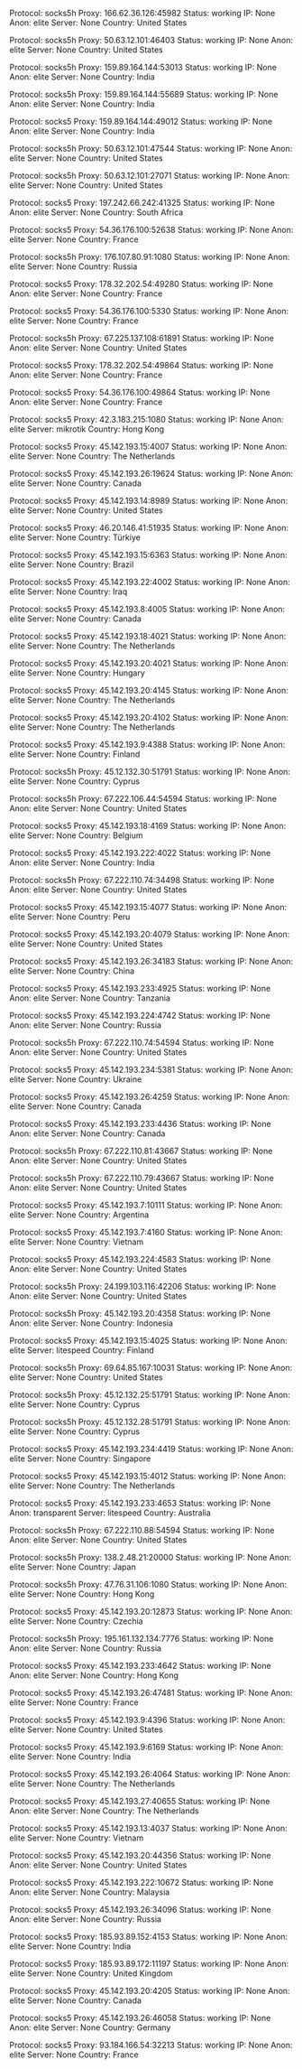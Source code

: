 Protocol: socks5h
Proxy: 166.62.36.126:45982
Status: working
IP: None
Anon: elite
Server: None
Country: United States

Protocol: socks5h
Proxy: 50.63.12.101:46403
Status: working
IP: None
Anon: elite
Server: None
Country: United States

Protocol: socks5h
Proxy: 159.89.164.144:53013
Status: working
IP: None
Anon: elite
Server: None
Country: India

Protocol: socks5h
Proxy: 159.89.164.144:55689
Status: working
IP: None
Anon: elite
Server: None
Country: India

Protocol: socks5
Proxy: 159.89.164.144:49012
Status: working
IP: None
Anon: elite
Server: None
Country: India

Protocol: socks5h
Proxy: 50.63.12.101:47544
Status: working
IP: None
Anon: elite
Server: None
Country: United States

Protocol: socks5h
Proxy: 50.63.12.101:27071
Status: working
IP: None
Anon: elite
Server: None
Country: United States

Protocol: socks5
Proxy: 197.242.66.242:41325
Status: working
IP: None
Anon: elite
Server: None
Country: South Africa

Protocol: socks5
Proxy: 54.36.176.100:52638
Status: working
IP: None
Anon: elite
Server: None
Country: France

Protocol: socks5h
Proxy: 176.107.80.91:1080
Status: working
IP: None
Anon: elite
Server: None
Country: Russia

Protocol: socks5
Proxy: 178.32.202.54:49280
Status: working
IP: None
Anon: elite
Server: None
Country: France

Protocol: socks5
Proxy: 54.36.176.100:5330
Status: working
IP: None
Anon: elite
Server: None
Country: France

Protocol: socks5h
Proxy: 67.225.137.108:61891
Status: working
IP: None
Anon: elite
Server: None
Country: United States

Protocol: socks5
Proxy: 178.32.202.54:49864
Status: working
IP: None
Anon: elite
Server: None
Country: France

Protocol: socks5
Proxy: 54.36.176.100:49864
Status: working
IP: None
Anon: elite
Server: None
Country: France

Protocol: socks5
Proxy: 42.3.183.215:1080
Status: working
IP: None
Anon: elite
Server: mikrotik
Country: Hong Kong

Protocol: socks5
Proxy: 45.142.193.15:4007
Status: working
IP: None
Anon: elite
Server: None
Country: The Netherlands

Protocol: socks5
Proxy: 45.142.193.26:19624
Status: working
IP: None
Anon: elite
Server: None
Country: Canada

Protocol: socks5
Proxy: 45.142.193.14:8989
Status: working
IP: None
Anon: elite
Server: None
Country: United States

Protocol: socks5
Proxy: 46.20.146.41:51935
Status: working
IP: None
Anon: elite
Server: None
Country: Türkiye

Protocol: socks5
Proxy: 45.142.193.15:6363
Status: working
IP: None
Anon: elite
Server: None
Country: Brazil

Protocol: socks5
Proxy: 45.142.193.22:4002
Status: working
IP: None
Anon: elite
Server: None
Country: Iraq

Protocol: socks5
Proxy: 45.142.193.8:4005
Status: working
IP: None
Anon: elite
Server: None
Country: Canada

Protocol: socks5
Proxy: 45.142.193.18:4021
Status: working
IP: None
Anon: elite
Server: None
Country: The Netherlands

Protocol: socks5
Proxy: 45.142.193.20:4021
Status: working
IP: None
Anon: elite
Server: None
Country: Hungary

Protocol: socks5
Proxy: 45.142.193.20:4145
Status: working
IP: None
Anon: elite
Server: None
Country: The Netherlands

Protocol: socks5
Proxy: 45.142.193.20:4102
Status: working
IP: None
Anon: elite
Server: None
Country: The Netherlands

Protocol: socks5
Proxy: 45.142.193.9:4388
Status: working
IP: None
Anon: elite
Server: None
Country: Finland

Protocol: socks5h
Proxy: 45.12.132.30:51791
Status: working
IP: None
Anon: elite
Server: None
Country: Cyprus

Protocol: socks5h
Proxy: 67.222.106.44:54594
Status: working
IP: None
Anon: elite
Server: None
Country: United States

Protocol: socks5
Proxy: 45.142.193.18:4169
Status: working
IP: None
Anon: elite
Server: None
Country: Belgium

Protocol: socks5
Proxy: 45.142.193.222:4022
Status: working
IP: None
Anon: elite
Server: None
Country: India

Protocol: socks5h
Proxy: 67.222.110.74:34498
Status: working
IP: None
Anon: elite
Server: None
Country: United States

Protocol: socks5
Proxy: 45.142.193.15:4077
Status: working
IP: None
Anon: elite
Server: None
Country: Peru

Protocol: socks5
Proxy: 45.142.193.20:4079
Status: working
IP: None
Anon: elite
Server: None
Country: United States

Protocol: socks5
Proxy: 45.142.193.26:34183
Status: working
IP: None
Anon: elite
Server: None
Country: China

Protocol: socks5
Proxy: 45.142.193.233:4925
Status: working
IP: None
Anon: elite
Server: None
Country: Tanzania

Protocol: socks5
Proxy: 45.142.193.224:4742
Status: working
IP: None
Anon: elite
Server: None
Country: Russia

Protocol: socks5h
Proxy: 67.222.110.74:54594
Status: working
IP: None
Anon: elite
Server: None
Country: United States

Protocol: socks5
Proxy: 45.142.193.234:5381
Status: working
IP: None
Anon: elite
Server: None
Country: Ukraine

Protocol: socks5
Proxy: 45.142.193.26:4259
Status: working
IP: None
Anon: elite
Server: None
Country: Canada

Protocol: socks5
Proxy: 45.142.193.233:4436
Status: working
IP: None
Anon: elite
Server: None
Country: Canada

Protocol: socks5h
Proxy: 67.222.110.81:43667
Status: working
IP: None
Anon: elite
Server: None
Country: United States

Protocol: socks5h
Proxy: 67.222.110.79:43667
Status: working
IP: None
Anon: elite
Server: None
Country: United States

Protocol: socks5
Proxy: 45.142.193.7:10111
Status: working
IP: None
Anon: elite
Server: None
Country: Argentina

Protocol: socks5
Proxy: 45.142.193.7:4160
Status: working
IP: None
Anon: elite
Server: None
Country: Vietnam

Protocol: socks5
Proxy: 45.142.193.224:4583
Status: working
IP: None
Anon: elite
Server: None
Country: United States

Protocol: socks5h
Proxy: 24.199.103.116:42206
Status: working
IP: None
Anon: elite
Server: None
Country: United States

Protocol: socks5h
Proxy: 45.142.193.20:4358
Status: working
IP: None
Anon: elite
Server: None
Country: Indonesia

Protocol: socks5
Proxy: 45.142.193.15:4025
Status: working
IP: None
Anon: elite
Server: litespeed
Country: Finland

Protocol: socks5h
Proxy: 69.64.85.167:10031
Status: working
IP: None
Anon: elite
Server: None
Country: United States

Protocol: socks5h
Proxy: 45.12.132.25:51791
Status: working
IP: None
Anon: elite
Server: None
Country: Cyprus

Protocol: socks5h
Proxy: 45.12.132.28:51791
Status: working
IP: None
Anon: elite
Server: None
Country: Cyprus

Protocol: socks5
Proxy: 45.142.193.234:4419
Status: working
IP: None
Anon: elite
Server: None
Country: Singapore

Protocol: socks5
Proxy: 45.142.193.15:4012
Status: working
IP: None
Anon: elite
Server: None
Country: The Netherlands

Protocol: socks5
Proxy: 45.142.193.233:4653
Status: working
IP: None
Anon: transparent
Server: litespeed
Country: Australia

Protocol: socks5h
Proxy: 67.222.110.88:54594
Status: working
IP: None
Anon: elite
Server: None
Country: United States

Protocol: socks5h
Proxy: 138.2.48.21:20000
Status: working
IP: None
Anon: elite
Server: None
Country: Japan

Protocol: socks5h
Proxy: 47.76.31.106:1080
Status: working
IP: None
Anon: elite
Server: None
Country: Hong Kong

Protocol: socks5
Proxy: 45.142.193.20:12873
Status: working
IP: None
Anon: elite
Server: None
Country: Czechia

Protocol: socks5h
Proxy: 195.161.132.134:7776
Status: working
IP: None
Anon: elite
Server: None
Country: Russia

Protocol: socks5
Proxy: 45.142.193.233:4642
Status: working
IP: None
Anon: elite
Server: None
Country: Hong Kong

Protocol: socks5
Proxy: 45.142.193.26:47481
Status: working
IP: None
Anon: elite
Server: None
Country: France

Protocol: socks5
Proxy: 45.142.193.9:4396
Status: working
IP: None
Anon: elite
Server: None
Country: United States

Protocol: socks5
Proxy: 45.142.193.9:6169
Status: working
IP: None
Anon: elite
Server: None
Country: India

Protocol: socks5
Proxy: 45.142.193.26:4064
Status: working
IP: None
Anon: elite
Server: None
Country: The Netherlands

Protocol: socks5
Proxy: 45.142.193.27:40655
Status: working
IP: None
Anon: elite
Server: None
Country: The Netherlands

Protocol: socks5
Proxy: 45.142.193.13:4037
Status: working
IP: None
Anon: elite
Server: None
Country: Vietnam

Protocol: socks5
Proxy: 45.142.193.20:44356
Status: working
IP: None
Anon: elite
Server: None
Country: United States

Protocol: socks5
Proxy: 45.142.193.222:10672
Status: working
IP: None
Anon: elite
Server: None
Country: Malaysia

Protocol: socks5
Proxy: 45.142.193.26:34096
Status: working
IP: None
Anon: elite
Server: None
Country: Russia

Protocol: socks5
Proxy: 185.93.89.152:4153
Status: working
IP: None
Anon: elite
Server: None
Country: India

Protocol: socks5
Proxy: 185.93.89.172:11197
Status: working
IP: None
Anon: elite
Server: None
Country: United Kingdom

Protocol: socks5
Proxy: 45.142.193.20:4205
Status: working
IP: None
Anon: elite
Server: None
Country: Canada

Protocol: socks5
Proxy: 45.142.193.26:46058
Status: working
IP: None
Anon: elite
Server: None
Country: Germany

Protocol: socks5
Proxy: 93.184.166.54:32213
Status: working
IP: None
Anon: elite
Server: None
Country: France

